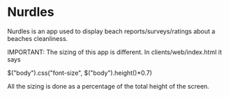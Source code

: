Nurdles
==============
Nurdles is an app used to display beach reports/surveys/ratings about a beaches cleanliness.

IMPORTANT: The sizing of this app is different. In clients/web/index.html it says

$("body").css("font-size", $("body").height()*0.7)

All the sizing is done as a percentage of the total height of the screen.